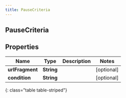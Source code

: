 ```yaml
---
title: PauseCriteria
---
```

## PauseCriteria

## Properties

|Name | Type | Description | Notes|
|------------ | ------------- | ------------- | -------------|
| **urlFragment** | **String** |  | [optional] |
| **condition** | **String** |  | [optional] |
{: class="table table-striped"}



